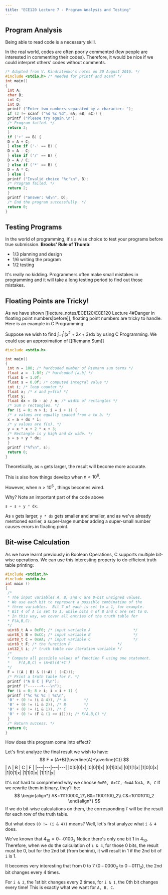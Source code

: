 ```yaml
---
title: "ECE120 Lecture 7 - Program Analysis and Testing"
---
```

## Program Analysis
Being able to read code is a necessary skill.

In the real world, codes are often poorly commented (few people are interested in commenting their codes). Therefore, it would be nice if we could interpret others' codes without comments.
```c
/* Adapted from V. Kindratenko's notes on 30 August 2016. */
#include <stdio.h> /* needed for printf and scanf */
int main()
{
 int A;
 char B;
 int C;
 int D;
 printf ("Enter two numbers separated by a character: ");
 if (3 != scanf ("%d %c %d", &A, &B, &C)) {
 printf ("Please try again.\n");
 /* Program failed. */
 return 3;
 }
 if ('+' == B) {
 D = A + C;
 } else if ('-' == B) {
 D = A - C;
 } else if ('/' == B) {
 D = A / C;
 } else if ('*' == B) {
 D = A * C;
 } else {
 printf ("Invalid choice '%c'\n", B);
 /* Program failed. */
 return 2;
 }
 printf ("answer: %d\n", D); 
 /* End the program successfully. */
 return 0;
}
```

## Testing Programs
In the world of programming, it's a wise choice to test your programs before true submission.
__Brooks' Rule of Thumb__:
- 1/3 planning and design 
- 1/6 writing the program 
- 1/2 testing

It's really no kidding. Programmers often make small mistakes in programming and it will take a long testing period to find out those mistakes.


## Floating Points are Tricky!
As we have shown [[lecture_notes/ECE120/ECE120 Lecture 4#Danger in floating point numbers|before]], floating point numbers are tricky to handle.
Here is an example in C Programming:

Suppose we wish to find $\int^{1}_{-1}{(x^{2}+2x+3)} \mathrm{d}x$ by using C Programming.
We could use an approximation of [[Riemann Sum]]
```c
#include <stdio.h>

int main()
{
 int n = 100; /* hardcoded number of Riemann sum terms */
 float a = -1.0f; /* hardcoded [a,b] */
 float b = 1.0f;
 float s = 0.0f; /* computed integral value */
 int i; /* loop counter */
 float x; /* x and y=f(x) */
 float y;
 float dx = (b - a) / n; /* width of rectangles */
 /* Sum n rectangles. */
 for (i = 0; n > i; i = i + 1) {
 /* x values are equally spaced from a to b. */
 x = a + dx * i;
 /* y values are f(x). */
 y = x * x + 2 * x + 3;
 /* Rectangle is y high and dx wide. */
 s = s + y * dx;
 }
 printf ("%f\n", s);
 return 0;
}
```
Theoretically, as ```n``` gets larger, the result will become more accurate.

This is also how things develop when $\mathrm{n} < 10^{6}$. 

However, when $\mathrm{n}> 10^{6}$ , things becomes wired.

Why? Note an important part of the code above
```c
s = s + y * dx;
```
As ```n``` gets larger, ```y * dx``` gets smaller and smaller, and as we've already mentioned earlier, a super-large number adding a super-small number causes errors in floating point.

## Bit-wise Calculation
As we have learnt previously in Boolean Operations, C supports multiple bit-wise operations. We can use this interesting property to do efficient truth table printing:
```c
#include <stdint.h>
#include <stdio.h>
int main ()
{
 /*
 * The input variables A, B, and C are 8-bit unsigned values.
 * We use each bit to represent a possible combination of the
 * three variables.  Bit 7 of each is set to a 1, for example.
 * Bit 4 of A is set to 1, while bits 4 of B and C are set to 0.
 * In this way, we cover all entries of the truth table for
 * F(A,B,C).
 */
 uint8_t A = 0xF0; /* input variable A                   */
 uint8_t B = 0xCC; /* input variable B                   */
 uint8_t C = 0xAA; /* input variable C                   */
 uint8_t F; /* the function F                     */
 int32_t i; /* truth table row iteration variable */
 /*
 * Compute all possible values of function F using one statement.
 *    F(A,B,C) = (A+B)(A'+C')
 */
 F = ((A | B) & ((~A) | (~C)));
 /* Print a truth table for F. */
 printf ("A B C | F\n");
 printf ("------+---\n");
 for (i = 0; 8 > i; i = i + 1) {
 printf ("%c %c %c | %c\n",
 '0' + (0 != (i & 4)), /* A        */
 '0' + (0 != (i & 2)), /* B        */
 '0' + (0 != (i & 1)), /* C        */
 '0' + (0 != (F & (1 << i)))); /* F(A,B,C) */
 }
 /* Return success. */
 return 0;
}
```

How does this program come into effect?

Let's first analyze the final result we wish to have:
$$
F = (A+B)(\overline{A}+\overline{C})
$$
| A | B | C | F |
|---|---|---|---|
|0|0|0|x|
|0|0|1|x|
|0|1|0|x|
|0|1|1|x|
|1|0|0|x|
|1|0|1|x|
|1|1|0|x|
|1|1|1|x|

It's not hard to comprehend why we choose ```0xF0, 0xCC, 0xAA``` for```A, B, C```
If we rewrite them in binary, they'll be:
$$
\begin{align*}
A&=11110000_2\\
B&=11001100_2\\
C&=10101010_2
\end{align*}
$$
If we do bit-wise calculations on them, the corresponding ```F``` will be the result for each row of the truth table.

But what does ```(0 != (i & 4))``` means?
Well, let's first analyze what ```i & 4``` does.

We've known that $4_{10}=0\cdots 0100_{2}$
Notice there's only one bit $1$ in $4_{10}$. Therefore, when we do the calculation of ```i & 4```, for those $0$ bits, the result must be $0$, but for the 2nd bit (from behind), it will result in $1$ if the 2nd bit of ```i``` is $1$.

It becomes very interesting that from $0$ to $7$ ($0\cdots 0000_{2}$ to $0\cdots 0111_{2}$), the 2nd bit changes every 4 times.

For ```i & 2```, the 1st bit changes every 2 times, for ```i & 1```, the 0th bit changes every time! This is exactly what we want for ```A, B, C```.
